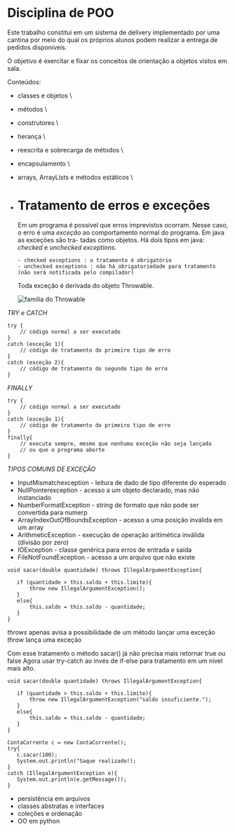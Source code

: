 # Disciplina de POO

Este trabalho constitui em um sistema de delivery implementado por uma cantina
por meio do qual os próprios alunos podem realizar a entrega de pedidos disponíveis.

O objetivo é exercitar e fixar os conceitos de orientação a objetos vistos em sala.

Conteúdos:

* classes e objetos
  \\
  
* métodos
  \\
  
* construtores
  \\
  
* herança
  \\
  
* reescrita e sobrecarga de métodos
  \\
  
* encapsulamento
  \\
  
* arrays, ArrayLists e métodos estáticos
  \\
  
* # Tratamento de erros e exceções

  Em um programa é possível que erros imprevistos ocorram. Nesse caso, o erro é
  uma *exceção* ao comportamento normal do programa. Em java as exceções são tra-
  tadas como objetos. Há dois tipos em java: *checked* e *unchecked exceptions*.

      - checked exceptions : o tratamento é obrigatório
      - unchecked exceptions : não há obrigatoriedade para tratamento (não será notificada pelo compilador)

  Toda exceção é derivada do objeto Throwable.

  ![familia do Throwable](https://www.alura.com.br/apostila-java-orientacao-objetos/assets/images/excecoes/arvore_heranca_throwable.png)

 *TRY e CATCH*
  ```
  try {
      // código normal a ser executado
  }
  catch (exceção 1){
      // código de tratamento do primeiro tipo de erro
  }
  catch (exceção 2){
      // código de tratamento do segundo tipo de erro
  }
  ```

  *FINALLY*
  ```
  try {
      // código normal a ser executado
  }
  catch (exceção 1){
      // código de tratamento do primeiro tipo de erro
  }
  finally{
      // executa sempre, mesmo que nenhuma exceção não seja lançada
      // ou que o programa aborte
  }
  ```

 *TIPOS COMUNS DE EXCEÇÃO*
 
   - InputMismatchexception - leitura de dado de tipo diferente do esperado
   -  NullPointerexception - acesso a um objeto declarado, mas não instanciado
   -  NumberFormatException - string de formato que não pode ser convertida para numerp
   -  ArrayIndexOutOfBoundsException - acesso a uma posição inválida em um array
   -  ArithmeticException - execução de operação aritimética inválida (divisão por zero)
   -  IOException - classe genérica para erros de entrada e saída
   -  FileNotFoundException - acesso a um arquivo que não existe


 ```
 void sacar(double quantidade) throws IllegalArgumentException{

    if (quantidade > this.saldo + this.limite){
        throw new IllegalArgumentException();
    }
    else{
        this.saldo = this.saldo - quantidade;
    }
 }
 ```
 *throws* apenas avisa a possibilidade de um método lançar uma exceção
 *throw* lança uma exceção

 Com esse tratamento o método sacar() já não precisa mais retornar true ou false
 Agora usar try-catch ao invés de if-else para tratamento em um nível mais alto.

 ```
 void sacar(double quantidade) throws IllegalArgumentException{

    if (quantidade > this.saldo + this.limite){
        throw new IllegalArgumentException("saldo insuficiente.");
    }
    else{
        this.saldo = this.saldo - quantidade;
    }
 }

 ContaCorrente c = new ContaCorrente();
 try{
    c.sacar(100);
    System.out.println("Saque realizado!);
 }
 catch (IllegalArgumentException e){
    System.out.println(e.getMessage());
 }
 ```

  
* persistência em arquivos
* classes abstratas e interfaces
* coleções e ordenação
* OO em python
